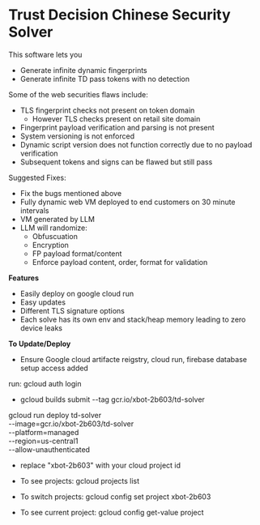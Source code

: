 
# Trust Decision Chinese Security Solver

This software lets you

- Generate infinite dynamic fingerprints
- Generate infinite TD pass tokens with no detection

Some of the web securities flaws include:

- TLS fingerprint checks not present on token domain
    - However TLS checks present on retail site domain
- Fingerprint payload verification and parsing is not present
- System versioning is not enforced
- Dynamic script version does not function correctly due to no payload verification
- Subsequent tokens and signs can be flawed but still pass

Suggested Fixes:

- Fix the bugs mentioned above
- Fully dynamic web VM deployed to end customers on 30 minute intervals
- VM generated by LLM
- LLM will randomize:
    - Obfuscuation
    - Encryption
    - FP payload format/content
    - Enforce payload content, order, format for validation

**Features**

- Easily deploy on google cloud run
- Easy updates
- Different TLS signature options
- Each solve has its own env and stack/heap memory leading to zero device leaks

**To Update/Deploy**

- Ensure Google cloud artifacte reigstry, cloud run, firebase database setup access added

run: gcloud auth login

- gcloud builds submit --tag gcr.io/xbot-2b603/td-solver

gcloud run deploy td-solver \
--image=gcr.io/xbot-2b603/td-solver \
--platform=managed \
--region=us-central1 \
--allow-unauthenticated

- replace "xbot-2b603" with your cloud project id

- To see projects: gcloud projects list

- To switch projects: gcloud config set project xbot-2b603

- To see current project: gcloud config get-value project
